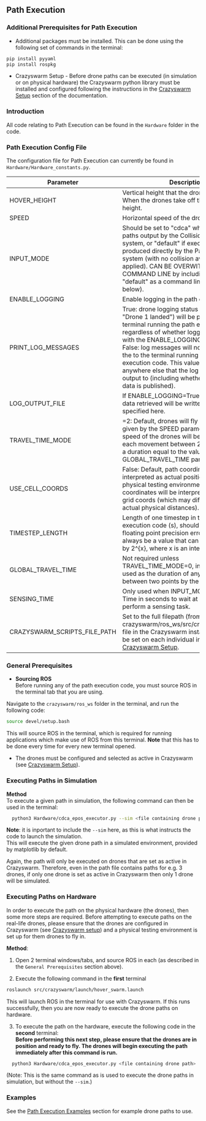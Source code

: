 ## Path Execution

### Additional Prerequisites for Path Execution
* Additional packages must be installed. This can be done using the following set of commands in the terminal:
```bash
pip install pyyaml
pip install rospkg
```
* Crazyswarm Setup - Before drone paths can be executed (in simulation or on physical hardware) the Crazyswarm python library must be installed and configured following the instructions in the [Crazyswarm Setup](https://github.com/TDI-Lab/M-SET-Documentation/blob/main/Crazyswarm%20Setup.md) section of the documentation.

### Introduction
All code relating to Path Execution can be found in the `Hardware` folder in the code.

### Path Execution Config File
The configuration file for Path Execution can currently be found in `Hardware/Hardware_constants.py`.

| Parameter          | Description                                                             |
|--------------------|-------------------------------------------------------------------------|
|HOVER_HEIGHT | Vertical height that the drones fly at (m). When the drones take off they will fly to this height.|
|SPEED | Horizontal speed of the drones (m/s).|
|INPUT_MODE | Should be set to "cdca" when executing paths output by the Collision Avoidance system, or "default" if executing paths produced directly by the Path Generation system (with no collision avoidance applied). CAN BE OVERWITTEN AT COMMAND LINE by including "cdca" or "default" as a command line argument (see below).|
|ENABLE_LOGGING | Enable logging in the path execution code. |
|PRINT_LOG_MESSAGES | True: drone logging status messages (e.g. "Drone 1 landed") will be printed to the terminal running the path execution code, regardless of whether logging is enabled with the ENABLE_LOGGING parameter. False: log messages will not be printed to the to the terminal running the path execution code. This value does not affect anywhere else that the log messages are output to (including whether any logging data is published).|
|LOG_OUTPUT_FILE | If ENABLE_LOGGING=True, then any logging data retrieved will be written to the file specified here. |
|TRAVEL_TIME_MODE | =2: Default, drones will fly at the speed given by the SPEED parameter. =0: The speed of the drones will be set such that each movement between 2 points will have a duration equal to the value of the GLOBAL_TRAVEL_TIME parameter.|
|USE_CELL_COORDS | False: Default, path coordinates will be interpreted as actual positions in the physical testing environment. True: Path coordinates will be interpreted as testbed grid coords (which may differ from the actual physical distances).|
| TIMESTEP_LENGTH | Length of one timestep in the path execution code (s), should be <<1. To avoid floating point precision errors, this should always be a value that can be represented by 2^{x}, where x is an integer.|
| GLOBAL_TRAVEL_TIME | Not required unless TRAVEL_TIME_MODE=0, in which case it is used as the duration of any movement between two points by the drones (s). |
| SENSING_TIME | Only used when INPUT_MODE="default". Time in seconds to wait at each position to perform a sensing task. |
| CRAZYSWARM_SCRIPTS_FILE_PATH | Set to the full filepath (from root) of the crazyswarm/ros_ws/src/crazyswarm/scripts file in the Crazyswarm installation. Needs to be set on each individual installation. See [Crazyswarm Setup](https://github.com/TDI-Lab/M-SET-Documentation/blob/main/Path%20Execution.md).|

### General Prerequisites
* **Sourcing ROS**  
Before running any of the path execution code, you must source ROS in the terminal tab that you are using.

Navigate to the `crazyswarm/ros_ws` folder in the terminal, and run the following code:
```bash
source devel/setup.bash 
```
This will source ROS in the terminal, which is required for running applications which make use of ROS from this terminal. 
**Note** that this has to be done every time for every new terminal opened.

* The drones must be configured and selected as active in Crazyswarm (see [Crazyswarm Setup](https://github.com/TDI-Lab/M-SET-Documentation/blob/main/Path%20Execution.md)).

### Executing Paths in Simulation
**Method**  
To execute a given path in simulation, the following command can then be used in the terminal:

```bash
  python3 Hardware/cdca_epos_executor.py --sim <file containing drone path>
```
**Note**: it is inportant to include the `--sim` here, as this is what instructs the code to launch the simulation.  
This will execute the given drone path in a simulated environment, provided by matplotlib by default.  

Again, the path will only be executed on drones that are set as active in Crazyswarm. Therefore, even in the path file contains paths for e.g. 3 drones, if only one drone is set as active in Crazyswarm then only 1 drone will be simulated. 

### Executing Paths on Hardware
In order to execute the path on the physical hardware (the drones), then some more steps are required.
Before attempting to execute paths on the real-life drones, please ensure that the drones are configured in Crazyswarm (see [Crazyswarm setup](https://github.com/TDI-Lab/M-SET-Documentation/blob/main/Crazyswarm%20Setup.md)) and a physical testing environment is set up for them drones to fly in.
  
**Method**:
1. Open 2 terminal windows/tabs, and source ROS in each (as described in the `General Prerequisites` section above).  

2. Execute the following command in the **first** terminal
```bash
roslaunch src/crazyswarm/launch/hover_swarm.launch
```
This will launch ROS in the terminal for use with Crazyswarm. If this runs successfully, then you are now ready to execute the drone paths on hardware.
 
3. To execute the path on the hardware, execute the following code in the **second** terminal:  
**Before performing this next step, please ensure that the drones are in position and ready to fly. The drones will begin executing the path immediately after this command is run.** 
```bash
  python3 Hardware/cdca_epos_executor.py <file containing drone path>
```
(Note: This is the same command as is used to execute the drone paths in simulation, but without the `--sim`.)

### Examples
See the [Path Execution Examples](https://github.com/TDI-Lab/M-SET-Documentation/blob/main/Path%20Execution%20Examples.md) section for example drone paths to use.
